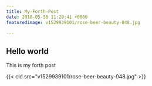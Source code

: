 ```yaml
---
title: My-Forth-Post
date: 2018-05-30 11:20:41 +0000
featuredimage: v1529939101/rose-beer-beauty-048.jpg

---
```

## Hello world

This is my forth post

{{< cld src="v1529939101/rose-beer-beauty-048.jpg" >}}